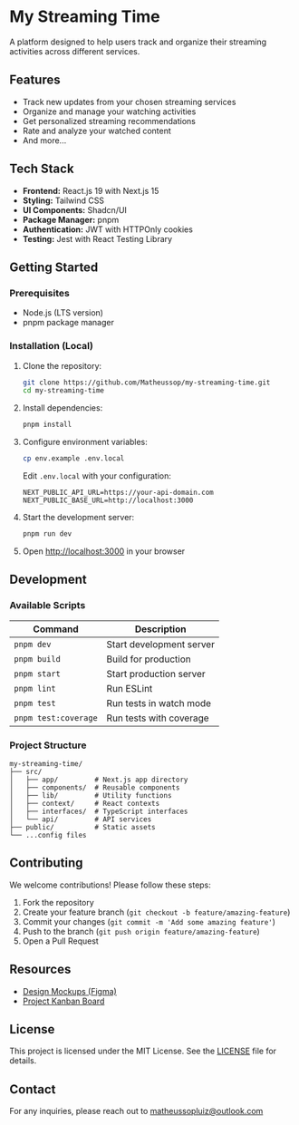 # My Streaming Time

A platform designed to help users track and organize their streaming activities across different services.

## Features

- Track new updates from your chosen streaming services
- Organize and manage your watching activities
- Get personalized streaming recommendations
- Rate and analyze your watched content
- And more...

## Tech Stack

- **Frontend:** React.js 19 with Next.js 15
- **Styling:** Tailwind CSS
- **UI Components:** Shadcn/UI
- **Package Manager:** pnpm
- **Authentication:** JWT with HTTPOnly cookies
- **Testing:** Jest with React Testing Library

## Getting Started

### Prerequisites

- Node.js (LTS version)
- pnpm package manager

### Installation (Local)

1. Clone the repository:
   ```bash
   git clone https://github.com/Matheussop/my-streaming-time.git
   cd my-streaming-time
   ```

2. Install dependencies:
   ```bash
   pnpm install
   ```

3. Configure environment variables:
   ```bash
   cp env.example .env.local
   ```
   
   Edit `.env.local` with your configuration:
   ```env
   NEXT_PUBLIC_API_URL=https://your-api-domain.com
   NEXT_PUBLIC_BASE_URL=http://localhost:3000
   ```

4. Start the development server:
   ```bash
   pnpm run dev
   ```

5. Open [http://localhost:3000](http://localhost:3000) in your browser

## Development

### Available Scripts

| Command | Description |
|---------|-------------|
| `pnpm dev` | Start development server |
| `pnpm build` | Build for production |
| `pnpm start` | Start production server |
| `pnpm lint` | Run ESLint |
| `pnpm test` | Run tests in watch mode |
| `pnpm test:coverage` | Run tests with coverage |

### Project Structure

```
my-streaming-time/
├── src/
│   ├── app/         # Next.js app directory
│   ├── components/  # Reusable components
│   ├── lib/         # Utility functions
│   ├── context/     # React contexts
│   ├── interfaces/  # TypeScript interfaces
│   └── api/         # API services
├── public/          # Static assets
└── ...config files
```

## Contributing

We welcome contributions! Please follow these steps:

1. Fork the repository
2. Create your feature branch (`git checkout -b feature/amazing-feature`)
3. Commit your changes (`git commit -m 'Add some amazing feature'`)
4. Push to the branch (`git push origin feature/amazing-feature`)
5. Open a Pull Request

## Resources

- [Design Mockups (Figma)](https://www.figma.com/file/bQm1CV2E9apIj88sB4TVqV/My-TV-Time)
- [Project Kanban Board](https://www.notion.so/My-Streaming-Time-f6c7883b297f4e27b9c2df9319f095be?pvs=4)

## License

This project is licensed under the MIT License. See the [LICENSE](LICENSE) file for details.

## Contact

For any inquiries, please reach out to [matheussopluiz@outlook.com](mailto:matheussopluiz@outlook.com)
 